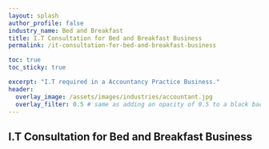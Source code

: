```yaml
---
layout: splash 
author_profile: false 
industry_name: Bed and Breakfast
title: I.T Consultation for Bed and Breakfast Business
permalink: /it-consultation-for-bed-and-breakfast-business

toc: true
toc_sticky: true

excerpt: "I.T required in a Accountancy Practice Business."
header:
  overlay_image: /assets/images/industries/accountant.jpg
  overlay_filter: 0.5 # same as adding an opacity of 0.5 to a black background
---
```


## I.T Consultation for Bed and Breakfast Business